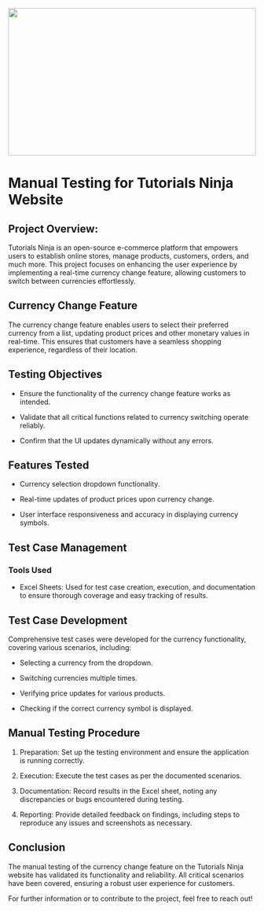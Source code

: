 <div><img src="https://leveledge.in/wp-content/uploads/2023/08/testing.gif" width="100%" height="300px"></div>

# Manual Testing for Tutorials Ninja Website

## Project Overview:

Tutorials Ninja is an open-source e-commerce platform that empowers users to establish online stores, manage products, customers, orders, and much more. This project focuses on enhancing the user experience by implementing a real-time currency change feature, allowing customers to switch between currencies effortlessly.


## Currency Change Feature

The currency change feature enables users to select their preferred currency from a list, updating product prices and other monetary values in real-time. This ensures that customers have a seamless shopping experience, regardless of their location.
## Testing Objectives

- Ensure the functionality of the currency change feature works as intended.

- Validate that all critical functions related to currency switching operate reliably.

- Confirm that the UI updates dynamically without any errors.
## Features Tested


- Currency selection dropdown functionality.

- Real-time updates of product prices upon currency change.

- User interface responsiveness and accuracy in displaying currency symbols.



## Test Case Management

### Tools Used

- Excel Sheets: Used for test case creation, execution, and documentation to ensure thorough coverage and easy tracking of results.



## Test Case Development

Comprehensive test cases were developed for the currency functionality, covering various scenarios, including:

- Selecting a currency from the dropdown.

- Switching currencies multiple times.

- Verifying price updates for various products.

- Checking if the correct currency symbol is displayed.

## Manual Testing Procedure

1. Preparation: Set up the testing environment and ensure the application is running correctly.

2. Execution: Execute the test cases as per the documented scenarios.

3. Documentation: Record results in the Excel sheet, noting any discrepancies or bugs encountered during testing.

4. Reporting: Provide detailed feedback on findings, including steps to reproduce any issues and screenshots as necessary.




## Conclusion

The manual testing of the currency change feature on the Tutorials Ninja website has validated its functionality and reliability. All critical scenarios have been covered, ensuring a robust user experience for customers.


For further information or to contribute to the project, feel free to reach out!

